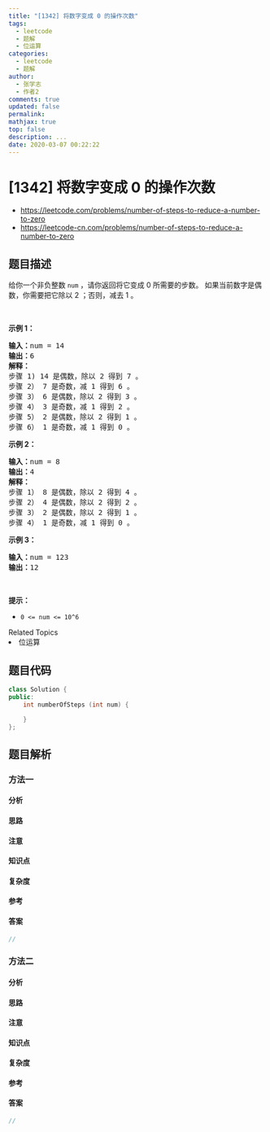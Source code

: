 ```yaml
---
title: "[1342] 将数字变成 0 的操作次数"
tags:
  - leetcode
  - 题解
  - 位运算
categories:
  - leetcode
  - 题解
author:
  - 张学志
  - 作者2
comments: true
updated: false
permalink:
mathjax: true
top: false
description: ...
date: 2020-03-07 00:22:22
---
```



# [1342] 将数字变成 0 的操作次数
* https://leetcode.com/problems/number-of-steps-to-reduce-a-number-to-zero
* https://leetcode-cn.com/problems/number-of-steps-to-reduce-a-number-to-zero


## 题目描述

<p>给你一个非负整数&nbsp;<code>num</code>&nbsp;，请你返回将它变成 0 所需要的步数。 如果当前数字是偶数，你需要把它除以 2 ；否则，减去 1 。</p>

<p>&nbsp;</p>

<p><strong>示例 1：</strong></p>

<pre><strong>输入：</strong>num = 14
<strong>输出：</strong>6
<strong>解释：
</strong>步骤 1) 14 是偶数，除以 2 得到 7 。
步骤 2） 7 是奇数，减 1 得到 6 。
步骤 3） 6 是偶数，除以 2 得到 3 。
步骤 4） 3 是奇数，减 1 得到 2 。
步骤 5） 2 是偶数，除以 2 得到 1 。
步骤 6） 1 是奇数，减 1 得到 0 。
</pre>

<p><strong>示例 2：</strong></p>

<pre><strong>输入：</strong>num = 8
<strong>输出：</strong>4
<strong>解释：</strong>
步骤 1） 8 是偶数，除以 2 得到 4 。
步骤 2） 4 是偶数，除以 2 得到 2 。
步骤 3） 2 是偶数，除以 2 得到 1 。
步骤 4） 1 是奇数，减 1 得到 0 。
</pre>

<p><strong>示例 3：</strong></p>

<pre><strong>输入：</strong>num = 123
<strong>输出：</strong>12
</pre>

<p>&nbsp;</p>

<p><strong>提示：</strong></p>

<ul>
	<li><code>0 &lt;= num &lt;= 10^6</code></li>
</ul>
<div><div>Related Topics</div><div><li>位运算</li></div></div>


## 题目代码

```cpp
class Solution {
public:
    int numberOfSteps (int num) {

    }
};
```


## 题目解析


### 方法一

#### 分析

#### 思路

#### 注意

#### 知识点

#### 复杂度

#### 参考

#### 答案

```cpp
//
```


### 方法二

#### 分析

#### 思路

#### 注意

#### 知识点

#### 复杂度

#### 参考

#### 答案

```cpp
//
```


